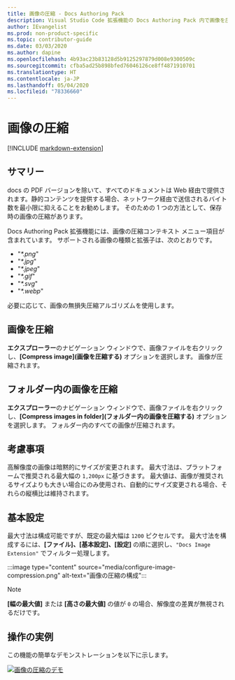 ```yaml
---
title: 画像の圧縮 - Docs Authoring Pack
description: Visual Studio Code 拡張機能の Docs Authoring Pack 内で画像を圧縮する方法について説明します。
author: IEvangelist
ms.prod: non-product-specific
ms.topic: contributor-guide
ms.date: 03/03/2020
ms.author: dapine
ms.openlocfilehash: 4b93ac23b83128d5b9125297879d008e9300509c
ms.sourcegitcommit: cfba5ad25b898bfed76046126ce8ff4871910701
ms.translationtype: HT
ms.contentlocale: ja-JP
ms.lasthandoff: 05/04/2020
ms.locfileid: "78336660"
---
```

# <a name="image-compression"></a>画像の圧縮

[!INCLUDE [markdown-extension](includes/image-extension.md)]

## <a name="summary"></a>サマリー

docs の PDF バージョンを除いて、すべてのドキュメントは Web 経由で提供されます。静的コンテンツを提供する場合、ネットワーク経由で送信されるバイト数を最小限に抑えることをお勧めします。 そのための 1 つの方法として、保存時の画像の圧縮があります。

Docs Authoring Pack 拡張機能には、画像の圧縮コンテキスト メニュー項目が含まれています。 サポートされる画像の種類と拡張子は、次のとおりです。

* "*\*.png*"
* "*\*.jpg*"
* "*\*.jpeg*"
* "*\*.gif*"
* "*\*.svg*"
* "*\*.webp*"

必要に応じて、画像の無損失圧縮アルゴリズムを使用します。

## <a name="compress-image"></a>画像を圧縮

**エクスプローラー**のナビゲーション ウィンドウで、画像ファイルを右クリックし、**[Compress image]\(画像を圧縮する\)** オプションを選択します。 画像が圧縮されます。

## <a name="compress-images-in-folder"></a>フォルダー内の画像を圧縮

**エクスプローラー**のナビゲーション ウィンドウで、画像ファイルを右クリックし、**[Compress images in folder]\(フォルダー内の画像を圧縮する\)** オプションを選択します。 フォルダー内のすべての画像が圧縮されます。

## <a name="considerations"></a>考慮事項

高解像度の画像は暗黙的にサイズが変更されます。 最大寸法は、プラットフォームで推奨される最大幅の `1,200px` に基づきます。 最大値は、画像が推奨されるサイズよりも大きい場合にのみ使用され、自動的にサイズ変更される場合、それらの縦横比は維持されます。

## <a name="preferences"></a>基本設定

最大寸法は構成可能ですが、既定の最大幅は `1200` ピクセルです。 最大寸法を構成するには、**[ファイル]、[基本設定]、[設定]** の順に選択し、`"Docs Image Extension"` でフィルター処理します。

:::image type="content" source="media/configure-image-compression.png" alt-text="画像の圧縮の構成":::

> [!NOTE]
> **[幅の最大値]** または **[高さの最大値]** の値が `0` の場合、解像度の差異が無視されるだけです。

## <a name="in-action"></a>操作の実例

この機能の簡単なデモンストレーションを以下に示します。

[![画像の圧縮のデモ](media/compress-image.gif)](media/compress-image.gif#lightbox)
